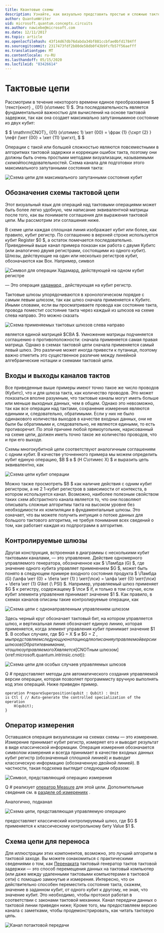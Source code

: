 ```yaml
---
title: Квантовые схемы
description: Узнайте, как визуально представить простые и сложные тактовые операции с помощью схем тактов.
author: QuantumWriter
uid: microsoft.quantum.concepts.circuits
ms.author: nawiebe@microsoft.com
ms.date: 12/11/2017
ms.topic: article
ms.openlocfilehash: 43f14d67db76dabda34bf881ccbfae0bfd1784ff
ms.sourcegitcommit: 2317473fdf2b80de58db0f43b9fcfb57f56aefff
ms.translationtype: MT
ms.contentlocale: ru-RU
ms.lasthandoff: 05/15/2020
ms.locfileid: "83426614"
---
```

# <a name="quantum-circuits"></a>Тактовые цепи
Рассмотрим в течение некоторого времени единое преобразование $ \текст{кнот} _ {01} (х\отимес 1) $.
Эта последовательность является фундаментальной важностью для вычислений на основе тактовой задержки, так как она создает максимально запутанныминое состояние из двух кубит:

$ $ \mathrm{CNOT}_ {01} (х\отимес 1) \кет {00} = \фрак {1} {\скрт {2} } \лефт (\кет {00} + \кет {11} \ригхт), $ $

Операции с такой или большей сложностью являются повсеместными в алгоритмах тактовой задержки и коррекции ошибок такта, поэтому они должны быть очень простыми методами визуализации, называемыми *схемой*последовательностей.
Схема канала для подготовки этого максимального запутанными состояния такта:

<!--- ![](.\media\1.svg) --->
<!-- Can't find a way to easily center this... probably an extension needed:  -->
![Схема цепи для максимального запутанными состояния кубит](~/media/1.svg)

## <a name="quantum-circuit-diagram-conventions"></a>Обозначения схемы тактовой цепи
Этот визуальный язык для операций над тактовыми операциями может быть более легко удобную, чем написание эквивалентной матрицы после того, как вы понимаете соглашения для выражения тактовой цепи.
Мы рассмотрим эти соглашения ниже.

В схеме цепи каждая сплошная линия изображает кубит или более, как правило, кубит регистр.
По соглашению в верхней строке используется кубит Register $0 $, а остаток помечается последовательно. Приведенный выше канал примера показан как работа с двумя Кубитс (или аналогично двумя регистрами, состоящими из одного кубит).
Шлюзы, действующие на один или несколько регистров кубит, обозначаются как Box.
Например, символ

<!--- ![](.\media\2.svg) --->
<!-- Can't find a way to easily center this... probably an extension needed:  -->
![Символ для операции Хадамард, действующей на одном кубит регистре](~/media/2.svg)

— Это операция [хадамард](xref:microsoft.quantum.intrinsic.h) , действующая на кубит регистр.

Тактовые шлюзы упорядочиваются в хронологическом порядке с самым левым шлюзом, так как шлюз сначала применяется к Кубитс.
Иными словами, если вы просматриваете провода как состояние такта, провода поместит состояние такта через каждый из шлюзов на схеме слева направо.
Это можно сказать 

<!--- ![](.\media\3.svg) --->
<!-- Can't find a way to easily center this... probably an extension needed:  -->
![Схема применяемых тактовых шлюзов слева направо](~/media/3.svg)

является единой матрицей $CBA $.
Умножение матрицы подчиняется соглашению о противоположности: сначала применяется самая правая матрица. Однако в схемах тактовой цепи сначала применяется самый левый шлюз.
Это различие может иногда привести к путанице, поэтому важно отметить это существенное различие между линейной алгебраические нотации и схемами тактовой цепи.

## <a name="inputs-and-outputs-of-quantum-circuits"></a>Входы и выходы каналов тактов
Все приведенные выше примеры имеют точно такое же число проводов (Кубитс), что и для шлюза такта, как количество проводов.
Это может показаться вполне разумным, что тактовые каналы могут иметь больше или меньше выходных данных, чем в общем.
Однако это невозможно, так как все операции над тактами, сохранение измерения являются едиными и, следовательно, обратимыми.
Если у них не было одинакового количества выходов в качестве входных данных, они не были бы обратимыми и, следовательно, не являются едиными, то есть противоречит.
По этой причине любой прямоугольник, нарисованный на схеме цепи, должен иметь точно такое же количество проводов, что и при его выходе.

Схемы многокубитной цепи соответствуют аналогичным соглашениям с одним кубит.
В качестве уточненного примера мы можем определить кубит единую операцию, $B $ в $ (H С\отимес X) $ и выразить цепь эквивалентно, как

<!--- ![](.\media\4.svg) --->
<!-- Can't find a way to easily center this... probably an extension needed:  -->
![Схема цепи кубит операции](~/media/4.svg)

Можно также просмотреть $B $ как наличие действия с одним кубит регистром, а не 2 1-кубит регистров в зависимости от контекста, в котором используется канал. Возможно, наиболее полезным свойством таких схем абстрактного канала является то, что они позволяют описывать сложные алгоритмы такта на высоком уровне без необходимости их компиляции в фундаментальные шлюзы.
Это означает, что вы можете получить интуиция о потоке данных для большого тактового алгоритма, не требуя понимания всех сведений о том, как работает каждая из подпрограмм в алгоритме.

## <a name="controlled-gates"></a>Контролируемые шлюзы
Другая конструкция, встроенная в диаграммы с несколькими кубит тактовыми каналами, — это управление.
Действие одномерного управляемого генератора, обозначенное как $ \Ламбда (G) $, где значение одного кубита управляет применением $G $, может быть понято в следующем примере входного состояния продукта $ \Ламбда (G) (\алфа \кет {0} + \бета \кет {1} ) \кет{\пси} = \алфа \кет {0} \кет{\пси} + \бета \кет {1} G\ket {\ PSI} $.
Например, управляемый шлюз применяет $G $ к регистру, содержащему $ \пси $ if, и только в том случае, если кубит элемента управления принимает значение $1 $.
Как правило, в схемах каналов описаны такие контролируемые операции, как

<!--- ![](.\media\5.svg) --->
<!-- Can't find a way to easily center this... probably an extension needed:  -->
![Схема цепи с однонаправленным управлением шлюзом](~/media/5.svg)

Здесь черный круг обозначает тактовый бит, на котором управляется шлюз, и вертикальная линия обозначает единую линию, которая применяется, когда элемент управления кубит принимает значение $1 $.
В особых случаях, где $G = X $ и $G = Z $, мы представляем следующую нотацию для описания управляемой версии шлюзов (Обратите внимание, что шлюз управляемого X является [$CNOTным шлюзом](xref:microsoft.quantum.intrinsic.cnot)):

<!--- ![](.\media\6.svg) --->
<!-- Can't find a way to easily center this... probably an extension needed:  -->
![Схема цепи для особых случаев управляемых шлюзов](~/media/6.svg)

Q # предоставляет методы для автоматического создания управляемой версии операции, которая позволяет программисту вручную выполнять код этих операций. Ниже приведен пример.

```qsharp
operation PrepareSuperposition(qubit : Qubit) : Unit
is Ctl { // Auto-generate the controlled specialization of the operation
    H(qubit);
}
```

## <a name="measurement-operator"></a>Оператор измерения
Оставшаяся операция визуализации на схемах схемы — это измерение.
Измерение принимает кубит регистр, измеряет его и выводит результат в виде классической информации.
Операция измерения обозначается символом измерения и всегда принимает в качестве входных данных кубит регистр (обозначенный сплошной линией) и выводит классическую информацию (обозначенную двойной линией).
В частности, такая подсхема выглядит следующим образом:

<!--- ![](.\media\7.svg) ---->
<!-- Can't find a way to easily center this... probably an extension needed:  -->
![Символ, представляющий операцию измерения](~/media/7.svg)

Q # реализует [оператор Measure](xref:microsoft.quantum.intrinsic.measure) для этой цели.
Дополнительные сведения см. в [разделе об измерениях](xref:microsoft.quantum.libraries.standard.prelude#measurements) .

Аналогично, подканал

<!--- ![](.\media\8.svg) --->
<!-- Can't find a way to easily center this... probably an extension needed:  -->
![Схема цепи, представляющая управляемую операцию](~/media/8.svg)

предоставляет классический контролируемый шлюз, где $G $ применяется к классическому контрольному биту Value $1 $.

## <a name="teleportation-circuit-diagram"></a>Схема цепи для переноса
Для иллюстрации этих компонентов, возможно, это лучший алгоритм в тактовой заходе.
Вы можете ознакомиться с практическими сведениями о том, как [Перенаката](xref:microsoft.quantum.overview.katas) тактовый генератор тактов тактовой задержки — это способ перемещения данных на тактовый компьютер (или даже между удаленными тактовыми компьютерами в тактовой сети) с помощью замкнутые и измерения.
Интересно, что он действительно способен переместить состояние такта, скажем, значение в заданном кубит, от одного кубит к другому, не зная, что значение кубит.
Это необходимо, чтобы протокол работал в соответствии с законами тактовой механики.
Канал передачи данных о тактовой линии приведен ниже; Кроме того, мы предоставляем версию канала с заметками, чтобы продемонстрировать, как читать тактовую цепь.

<!--- ![](.\media\tp2.svg){ width=50% } --->
![Канал потактовой передачи](~/media/tp2.svg)
